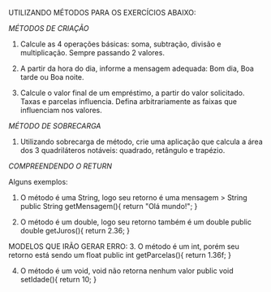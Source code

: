 UTILIZANDO MÉTODOS PARA OS EXERCÍCIOS ABAIXO:

*MÉTODOS DE CRIAÇÃO*

1. Calcule as 4 operações básicas: soma, subtração, divisão e multiplicação. Sempre passando 2 valores.

2. A partir da hora do dia, informe a mensagem adequada: Bom dia, Boa tarde ou Boa noite.

3. Calcule o valor final de um empréstimo, a partir do valor solicitado. Taxas e parcelas influencia. 
Defina arbitrariamente as faixas que influenciam nos valores.

*MÉTODO DE SOBRECARGA*

1. Utilizando sobrecarga de método, crie uma aplicação que calcula a área dos 3 quadriláteros notáveis: quadrado, retângulo e trapézio.

*COMPREENDENDO O RETURN*

Alguns exemplos:

1. O método é uma String, logo seu retorno é uma mensagem > String
    public String getMensagem(){
        return "Olá mundo!";
    }

2. O método é um double, logo seu retorno também é um double
    public double getJuros(){
        return 2.36;
    }

MODELOS QUE IRÃO GERAR ERRO:
3. O método é um int, porém seu retorno está sendo um float
    public int getParcelas(){
        return 1.36f;
    }

4. O método é um void, void não retorna nenhum valor
    public void setIdade(){
        return 10;
    }